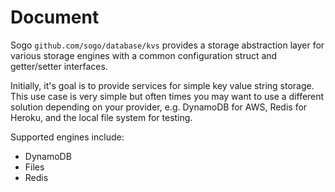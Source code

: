# Document

Sogo `github.com/sogo/database/kvs` provides a storage abstraction layer for various storage engines with a common configuration struct and getter/setter interfaces.

Initially, it's goal is to provide services for simple key value string storage. This use case is very simple but often times you may want to use a different solution depending on your provider, e.g. DynamoDB for AWS, Redis for Heroku, and the local file system for testing.

Supported engines include:

* DynamoDB
* Files
* Redis
